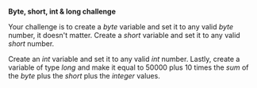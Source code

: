 **Byte, short, int & long challenge**

Your challenge is to create a _byte_ variable and set it to any valid _byte_ number, it doesn't matter. Create a _short_
variable and set it to any valid _short_ number.

Create an _int_ variable and set it to any valid _int_ number. Lastly, create a variable of type _long_ and make it equal
to 50000 plus 10 times the _sum_ of the _byte_ plus the _short_ plus the _integer_ values.


